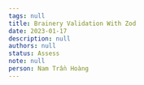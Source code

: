 ```yaml
---
tags: null
title: Brainery Validation With Zod
date: 2023-01-17
description: null
authors: null
status: Assess
note: null
person: Nam Trần Hoàng
---
```


